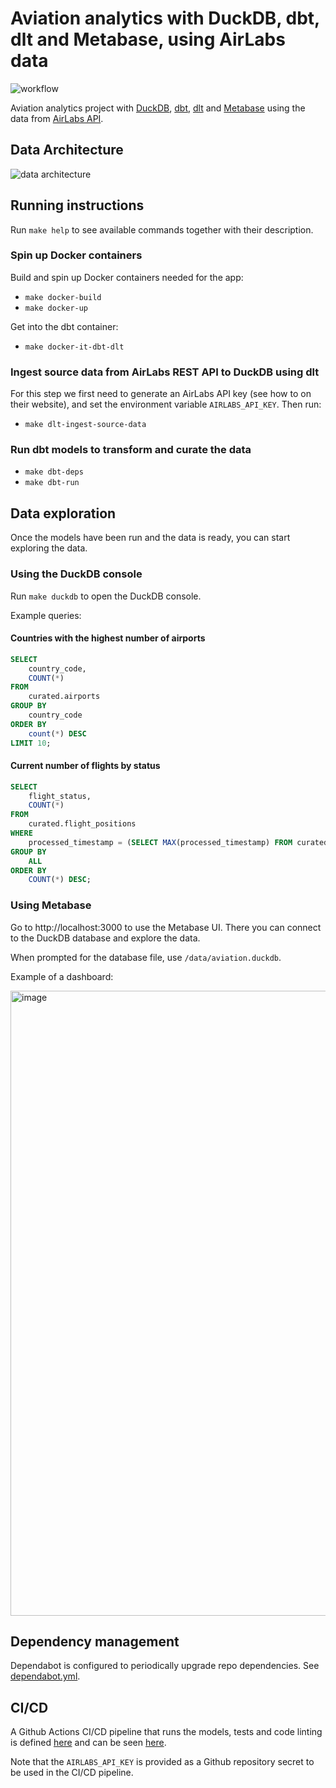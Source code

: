 # Aviation analytics with DuckDB, dbt, dlt and Metabase, using AirLabs data
![workflow](https://github.com/guidok91/duckdb-dbt/actions/workflows/ci-cd.yml/badge.svg)

Aviation analytics project with [DuckDB](https://duckdb.org/), [dbt](https://docs.getdbt.com/docs/introduction), [dlt](https://dlthub.com/) and [Metabase](https://www.metabase.com/) using the data from [AirLabs API](https://airlabs.co).

## Data Architecture
![data architecture](https://github.com/user-attachments/assets/13ef8d33-10af-463d-a947-a75a17e2373e)

## Running instructions
Run `make help` to see available commands together with their description.

### Spin up Docker containers
Build and spin up Docker containers needed for the app:
- `make docker-build`
- `make docker-up`

Get into the dbt container:
- `make docker-it-dbt-dlt`

### Ingest source data from AirLabs REST API to DuckDB using dlt
For this step we first need to generate an AirLabs API key (see how to on their website), and set the environment variable `AIRLABS_API_KEY`. Then run:
- `make dlt-ingest-source-data`

### Run dbt models to transform and curate the data
- `make dbt-deps`
- `make dbt-run`

## Data exploration
Once the models have been run and the data is ready, you can start exploring the data.

### Using the DuckDB console
Run `make duckdb` to open the DuckDB console.

Example queries:

#### Countries with the highest number of airports
```sql
SELECT
    country_code,
    COUNT(*)
FROM
    curated.airports
GROUP BY
    country_code
ORDER BY
    count(*) DESC
LIMIT 10;
```

#### Current number of flights by status
```sql
SELECT
    flight_status,
    COUNT(*)
FROM
    curated.flight_positions
WHERE
    processed_timestamp = (SELECT MAX(processed_timestamp) FROM curated.flight_positions)
GROUP BY
    ALL
ORDER BY
    COUNT(*) DESC;
```

### Using Metabase
Go to http://localhost:3000 to use the Metabase UI. There you can connect to the DuckDB database and explore the data.

When prompted for the database file, use `/data/aviation.duckdb`.

Example of a dashboard:

<img width="1000" alt="image" src="https://github.com/guidok91/duckdb-dbt-metabase/assets/38698125/b90e8caa-f497-4917-b6c3-9e86aaaa83f9">

## Dependency management
Dependabot is configured to periodically upgrade repo dependencies. See [dependabot.yml](.github/dependabot.yml).

## CI/CD
A Github Actions CI/CD pipeline that runs the models, tests and code linting is defined [here](.github/workflows) and can be seen [here](https://github.com/guidok91/duckdb-dbt/actions).

Note that the `AIRLABS_API_KEY` is provided as a Github repository secret to be used in the CI/CD pipeline.
